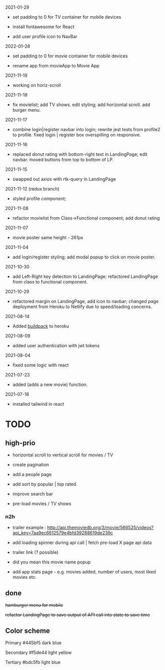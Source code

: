 2021-01-29

- set padding to 0 for TV container for mobile devices

- install fontawesome for React

- add user profile icon to NavBar

2022-01-28

- set padding to 0 for movie container for mobile devices

- rename app from movieApp to Movie App

2021-11-19

- working on horiz-scroll

2021-11-18

- fix movielist; add TV shows. edit styling; add horizontal scroll. add burger menu.

2021-11-17

- combine login|register navbar into login; rewrite jest tests from profile2 to profile. fixed login | register box overspilling on responsive.

2021-11-16

- replaced donut rating with bottom-right text in LandingPage; edit navbar. moved buttons from top to bottom of LP.

2021-11-15

- swapped out axios with rtk-query in LandingPage

2021-11-12 (redux branch)

- styled profile component;

2021-11-08

- refactor movielist from Class->Functional component; add donut rating

2021-11-07

- movie poster same height - 261px

2021-11-04

- add login/register styling; add modal popup to click on movie poster.

2021-10-30

- add Left-Right key detection to LandingPage; refactored LandingPage from class to functional component.

2021-10-29

- refactored margin on LandingPage, add icon to navbar; changed page deployment from Heroku to Netlify due to speed/loading concerns.

2021-08-14

- Added [buildpack](https://github.com/mars/create-react-app-buildpack) to heroku

2021-08-09

- added user authentication with jwt tokens

2021-08-04

- fixed some logic with react

2021-07-23

- added (adds a new movie) function.

2021-07-18

- installed tailwind in react

# TODO

## high-prio

- horizontal scroll to vertical scroll for movies / TV

- create pagination

- add a people page

- add sort by popular | top rated

- improve search bar

- pre-load movies / TV shows

### n2h

- trailer example : <http://api.themoviedb.org/3/movie/566525/videos?api_key=7aa9ec6612579e4bfd39288619de239c>

- add loading spinner during api call | fetch pre-load X page api data

- trailer link (? possible)

- did you mean this movie name popup

- add app stats page - e.g. movies added, number of users, most liked movies etc.

## done

~~hamburger menu for mobile~~

~~refactor LandingPage to save output of API call into state to save time~~

## Color scheme

Primary
#445bf5
dark blue

Secondary
#f5de44
light yellow

Tertiary
#bdc5fb
light blue 